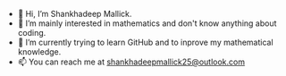 - 👋 Hi, I’m Shankhadeep Mallick.
- 👀 I’m mainly interested in mathematics and don't know anything about coding.
- 🌱 I’m currently trying to learn GitHub and to inprove my mathematical knowledge.
- 📫 You can reach me at shankhadeepmallick25@outlook.com

<!---
ShankhadeepMallick/ShankhadeepMallick is a ✨ special ✨ repository because its `README.md` (this file) appears on your GitHub profile.
You can click the Preview link to take a look at your changes.
--->
